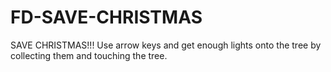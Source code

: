 # FD-SAVE-CHRISTMAS
SAVE CHRISTMAS!!! Use arrow keys and get enough lights onto the tree by collecting them and touching the tree.

